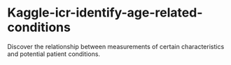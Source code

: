 # Kaggle-icr-identify-age-related-conditions
 Discover the relationship between measurements of certain characteristics and potential patient conditions.
